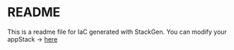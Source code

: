 # README
This is a readme file for IaC generated with StackGen.
You can modify your appStack -> [here](http://main.dev.stackgen.com/appstacks/89ee49ad-018a-4b8b-8f99-621ec83299cc)
